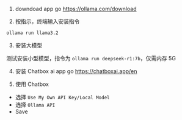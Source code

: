 1. downdoad app
   go https://ollama.com/download

2. 按指示，终端输入安装指令

```bash
ollama run llama3.2
```

3. 安装大模型

测试安装小型模型，指令为 `ollama run deepseek-r1:7b`，仅需内存 5G

4. 安装 Chatbox ai app
   go https://chatboxai.app/en

5. 使用 Chatbox

- 选择 `Use My Own API Key/Local Model`
- 选择 `Ollama API`
- Save
